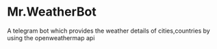 # Mr.WeatherBot
A telegram bot which provides the weather details of cities,countries by using the openweathermap api
